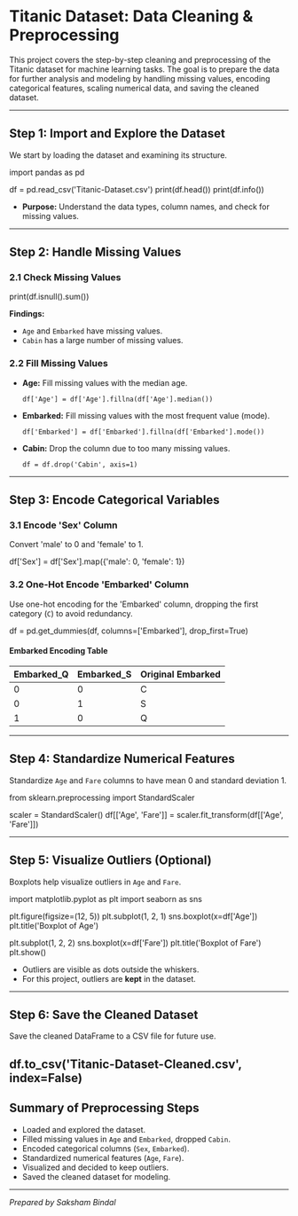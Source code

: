 # Titanic Dataset: Data Cleaning & Preprocessing

This project covers the step-by-step cleaning and preprocessing of the Titanic dataset for machine learning tasks. The goal is to prepare the data for further analysis and modeling by handling missing values, encoding categorical features, scaling numerical data, and saving the cleaned dataset.

---

## **Step 1: Import and Explore the Dataset**

We start by loading the dataset and examining its structure.

import pandas as pd

df = pd.read_csv('Titanic-Dataset.csv')
print(df.head())
print(df.info())


- **Purpose:** Understand the data types, column names, and check for missing values.

---

## **Step 2: Handle Missing Values**

### **2.1 Check Missing Values**
print(df.isnull().sum())


**Findings:**
- `Age` and `Embarked` have missing values.
- `Cabin` has a large number of missing values.

### **2.2 Fill Missing Values**

- **Age:** Fill missing values with the median age.
    ```
    df['Age'] = df['Age'].fillna(df['Age'].median())
    ```
- **Embarked:** Fill missing values with the most frequent value (mode).
    ```
    df['Embarked'] = df['Embarked'].fillna(df['Embarked'].mode())
    ```
- **Cabin:** Drop the column due to too many missing values.
    ```
    df = df.drop('Cabin', axis=1)
    ```

---

## **Step 3: Encode Categorical Variables**

### **3.1 Encode 'Sex' Column**

Convert 'male' to 0 and 'female' to 1.

df['Sex'] = df['Sex'].map({'male': 0, 'female': 1})


### **3.2 One-Hot Encode 'Embarked' Column**

Use one-hot encoding for the 'Embarked' column, dropping the first category (`C`) to avoid redundancy.

df = pd.get_dummies(df, columns=['Embarked'], drop_first=True)


#### **Embarked Encoding Table**

| Embarked_Q | Embarked_S | Original Embarked |
|------------|------------|-------------------|
| 0          | 0          | C                 |
| 0          | 1          | S                 |
| 1          | 0          | Q                 |

---

## **Step 4: Standardize Numerical Features**

Standardize `Age` and `Fare` columns to have mean 0 and standard deviation 1.

from sklearn.preprocessing import StandardScaler

scaler = StandardScaler()
df[['Age', 'Fare']] = scaler.fit_transform(df[['Age', 'Fare']])


---

## **Step 5: Visualize Outliers (Optional)**

Boxplots help visualize outliers in `Age` and `Fare`.

import matplotlib.pyplot as plt
import seaborn as sns

plt.figure(figsize=(12, 5))
plt.subplot(1, 2, 1)
sns.boxplot(x=df['Age'])
plt.title('Boxplot of Age')

plt.subplot(1, 2, 2)
sns.boxplot(x=df['Fare'])
plt.title('Boxplot of Fare')
plt.show()


- Outliers are visible as dots outside the whiskers.
- For this project, outliers are **kept** in the dataset.

---

## **Step 6: Save the Cleaned Dataset**

Save the cleaned DataFrame to a CSV file for future use.

df.to_csv('Titanic-Dataset-Cleaned.csv', index=False)
---

## **Summary of Preprocessing Steps**

- Loaded and explored the dataset.
- Filled missing values in `Age` and `Embarked`, dropped `Cabin`.
- Encoded categorical columns (`Sex`, `Embarked`).
- Standardized numerical features (`Age`, `Fare`).
- Visualized and decided to keep outliers.
- Saved the cleaned dataset for modeling.

---

*Prepared by Saksham Bindal*

